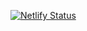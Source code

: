 [![Netlify Status](https://api.netlify.com/api/v1/badges/636e22f9-deaf-4ee4-82e4-88ca98aab1b7/deploy-status)](https://app.netlify.com/projects/oeo/deploys)
